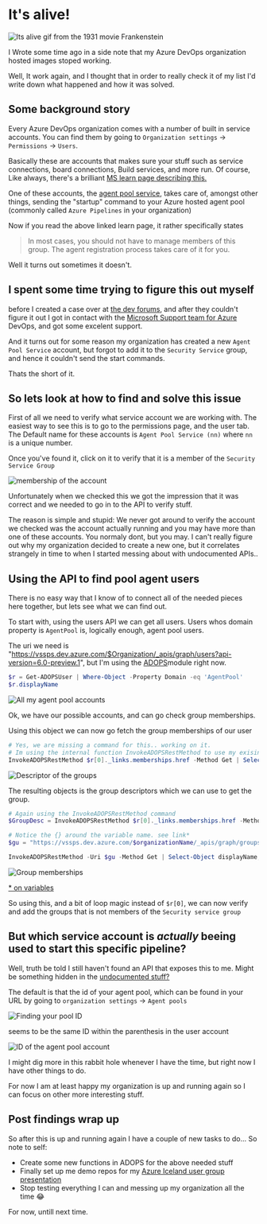 # It's alive!

![Its alive gif from the 1931 movie Frankenstein](../images/azdo.itsalive/alive.gif)

I Wrote some time ago in a side note that my Azure DevOps organization hosted images stoped working.

Well, It work again, and I thought that in order to really check it of my list I'd write down what happened and how it was solved.

## Some background story

Every Azure DevOps organization comes with a number of built in service accounts. You can find them by going to `Organization settings` -> `Permissions` -> `Users`.

Basically these are accounts that makes sure your stuff  such as service connections, board connections, Build services, and more run. Of course, Like always, there's a brilliant [MS learn page describing this.](https://learn.microsoft.com/en-us/azure/devops/organizations/security/permissions?view=azure-devops&tabs=preview-page)

One of these accounts, the [agent pool service](https://learn.microsoft.com/en-us/azure/devops/organizations/security/permissions?view=azure-devops&tabs=preview-page#service-accounts), takes care of, amongst other things, sending the "startup" command to your Azure hosted agent pool (commonly called `Azure Pipelines` in your organization)

Now if you read the above linked learn page, it rather specifically states

> In most cases, you should not have to manage members of this group. The agent registration process takes care of it for you.

Well it turns out sometimes it doesn't.

## I spent some time trying to figure this out myself

before I created a case over at [the dev forums](https://developercommunity.visualstudio.com/t/hosted-agents-hang-with-pool-provider-s/10152498), and after they couldn't figure it out I got in contact with the [Microsoft Support team for Azure](https://portal.azure.com/#view/Microsoft_Azure_Support/HelpAndSupportBlade) DevOps, and got some excelent support.

And it turns out for some reason my organization has created a new `Agent Pool Service` account, but forgot to add it to the `Security Service` group, and hence it couldn't send the start commands.

Thats the short of it.

## So lets look at how to find and solve this issue

First of all we need to verify what service account we are working with. The easiest way to see this is to go to the permissions page, and the user tab. The Default name for these accounts is `Agent Pool Service (nn)` where `nn` is a unique number.

Once you've found it, click on it to verify that it is a member of the `Security Service Group`

![membership of the account](../images/azdo.itsalive/2.png)

Unfortunately when we checked this we got the impression that it was correct and we needed to go in to the API to verify stuff.

The reason is simple and stupid: We never got around to verify the account we checked was the account actually running and you may have more than one of these accounts. You normaly dont, but you may. I can't really figure out why my organization decided to create a new one, but it correlates strangely in time to when I started messing about with undocumented APIs..

## Using the API to find pool agent users

There is no easy way that I know of to connect all of the needed pieces here together, but lets see what we can find out.

To start with, using the users API we can get all users. Users whos domain property is `AgentPool` is, logically enough, agent pool users.

The uri we need is "https://vssps.dev.azure.com/$Organization/_apis/graph/users?api-version=6.0-preview.1", but I'm using the [ADOPS](https://github.com/AZDOPS/AZDOPS)module right now.

```PowerShell
$r = Get-ADOPSUser | Where-Object -Property Domain -eq 'AgentPool'
$r.displayName
```

![All my agent pool accounts](../images/azdo.itsalive/3.png)

Ok, we have our possible accounts, and can go check group memberships.

Using this object we can now go fetch the group memberships of our user

```PowerShell
# Yes, we are missing a command for this.. working on it.
# Im using the internal function InvokeADOPSRestMethod to use my exising connection
InvokeADOPSRestMethod $r[0]._links.memberships.href -Method Get | Select-Object -ExpandProperty Value | Format-List
```

![Descriptor of the groups](../images/azdo.itsalive/4.png)

The resulting objects is the group descriptors which we can use to get the group.

```PowerShell
# Again using the InvokeADOPSRestMethod command
$GroupDesc = InvokeADOPSRestMethod $r[0]._links.memberships.href -Method Get | Select-Object -ExpandProperty Value | Select-Object -ExpandProperty containerDescriptor

# Notice the {} around the variable name. see link*
$gu = "https://vssps.dev.azure.com/$organizationName/_apis/graph/groups/${GroupDesc}?api-version=6.0-preview.1"

InvokeADOPSRestMethod -Uri $gu -Method Get | Select-Object displayName, principalName
```

![Group memberships](../images/azdo.itsalive/5.png)

[* on variables](./variables.md)

So using this, and a bit of loop magic instead of `$r[0]`, we can now verify and add the groups that is not members of the `Security service group`

## But which service account is _actually_ beeing used to start this specific pipeline?

Well, truth be told I still haven't found an API that exposes this to me. Might be something hidden in the [undocumented stuff?](./SomethingAmazing.md)

The default is that the id of your agent pool, which can be found in your URL by going to `organization settings` -> `Agent pools`

![Finding your pool ID](../images/azdo.itsalive/6.png)

seems to be the same ID within the parenthesis in the user account

![ID of the agent pool account](../images/azdo.itsalive/7.png)

I might dig more in this rabbit hole whenever I have the time, but right now I have other things to do.

For now I am at least happy my organization is up and running again so I can focus on other more interesting stuff.

## Post findings wrap up

So after this is up and running again I have a couple of new tasks to do... So note to self:

- Create some new functions in ADOPS for the above needed stuff
- Finally set up me demo repos for my [Azure Iceland user group presentation](https://www.facebook.com/events/411611144305159)
- Stop testing everything I can and messing up my organization all the time 😂

For now, untill next time.
